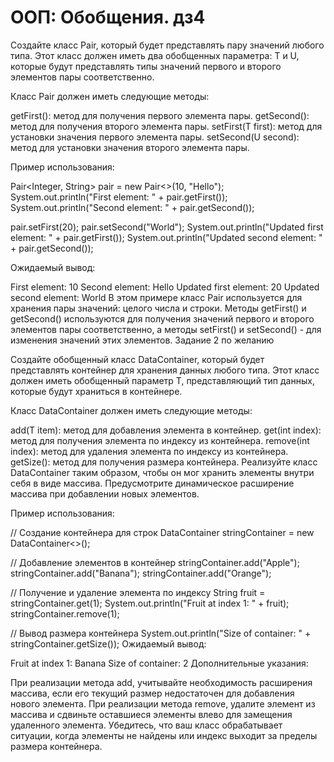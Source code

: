 # ООП: Обобщения. дз4  

Создайте класс Pair, который будет представлять пару значений любого типа. Этот класс должен иметь два обобщенных параметра: T и U, которые будут представлять типы значений первого и второго элементов пары соответственно.

Класс Pair должен иметь следующие методы:

getFirst(): метод для получения первого элемента пары.
getSecond(): метод для получения второго элемента пары.
setFirst(T first): метод для установки значения первого элемента пары.
setSecond(U second): метод для установки значения второго элемента пары.

Пример использования:

Pair<Integer, String> pair = new Pair<>(10, "Hello");
System.out.println("First element: " + pair.getFirst());
System.out.println("Second element: " + pair.getSecond());

pair.setFirst(20);
pair.setSecond("World");
System.out.println("Updated first element: " + pair.getFirst());
System.out.println("Updated second element: " + pair.getSecond());

Ожидаемый вывод:

First element: 10
Second element: Hello
Updated first element: 20
Updated second element: World
В этом примере класс Pair используется для хранения пары значений: целого числа и строки. Методы getFirst() и getSecond() используются для получения значений первого и второго элементов пары соответственно, а методы setFirst() и setSecond() - для изменения значений этих элементов.
Задание 2 по желанию

Создайте обобщенный класс DataContainer, который будет представлять контейнер для хранения данных любого типа. Этот класс должен иметь обобщенный параметр T, представляющий тип данных, которые будут храниться в контейнере.

Класс DataContainer должен иметь следующие методы:

add(T item): метод для добавления элемента в контейнер.
get(int index): метод для получения элемента по индексу из контейнера.
remove(int index): метод для удаления элемента по индексу из контейнера.
getSize(): метод для получения размера контейнера.
Реализуйте класс DataContainer таким образом, чтобы он мог хранить элементы внутри себя в виде массива. Предусмотрите динамическое расширение массива при добавлении новых элементов.

Пример использования:

// Создание контейнера для строк
DataContainer<String> stringContainer = new DataContainer<>();

// Добавление элементов в контейнер
stringContainer.add("Apple");
stringContainer.add("Banana");
stringContainer.add("Orange");

// Получение и удаление элемента по индексу
String fruit = stringContainer.get(1);
System.out.println("Fruit at index 1: " + fruit);
stringContainer.remove(1);

// Вывод размера контейнера
System.out.println("Size of container: " + stringContainer.getSize());
Ожидаемый вывод:

Fruit at index 1: Banana
Size of container: 2
Дополнительные указания:

При реализации метода add, учитывайте необходимость расширения массива, если его текущий размер недостаточен для добавления нового элемента.
При реализации метода remove, удалите элемент из массива и сдвиньте оставшиеся элементы влево для замещения удаленного элемента.
Убедитесь, что ваш класс обрабатывает ситуации, когда элементы не найдены или индекс выходит за пределы размера контейнера.